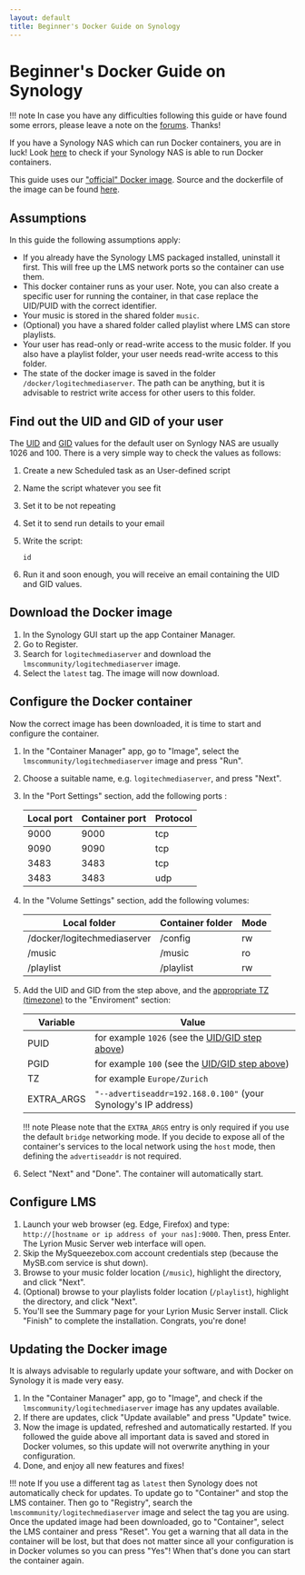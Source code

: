 ```yaml
---
layout: default
title: Beginner's Docker Guide on Synology
---
```


# Beginner's Docker Guide on Synology

!!! note
    In case you have any difficulties following this guide or have found some errors, please leave a note on the [forums](https://forums.slimdevices.com/forum/developer-forums/developers/1668265-documentation-update-call-for-volunteers). Thanks!

If you have a Synology NAS which can run Docker containers, you are in luck! Look [here](https://www.synology.com/en-global/dsm/packages/ContainerManager) to check if your Synology NAS is able to run Docker containers.

This guide uses our ["official" Docker image](https://hub.docker.com/r/lmscommunity/logitechmediaserver/). Source and the dockerfile of the image can be found [here](https://github.com/LMS-Community/slimserver-platforms/tree/HEAD/Docker).

## Assumptions

In this guide the following assumptions apply:

- If you already have the Synology LMS packaged installed, uninstall it first. This will free up the LMS network ports so the container can use them.
- This docker container runs as your user. Note, you can also create a specific user for running the container, in that case replace the UID/PUID with the correct identifier.
- Your music is stored in the shared folder `music`.
- (Optional) you have a shared folder called playlist where LMS can store playlists.
- Your user has read-only or read-write access to the music folder. If you also have a playlist folder, your user needs read-write access to this folder.
- The state of the docker image is saved in the folder `/docker/logitechmediaserver`. The path can be anything, but it is advisable to restrict write access for other users to this folder.

## Find out the UID and GID of your user

The [UID](https://en.wikipedia.org/wiki/User_identifier) and [GID](https://en.wikipedia.org/wiki/Group_identifier) values for the default user on Synlogy NAS are usually 1026 and 100. There is a very simple way to check the values as follows\:

1. Create a new Scheduled task as an User-defined script
2. Name the script whatever you see fit
3. Set it to be not repeating
4. Set it to send run details to your email
5. Write the script\:

    ```
    id
    ```

6. Run it and soon enough, you will receive an email containing the UID and GID values.

## Download the Docker image

1. In the Synology GUI start up the app Container Manager.
2. Go to Register.
3. Search for `logitechmediaserver` and download the `lmscommunity/logitechmediaserver` image.
4. Select the `latest` tag. The image will now download.

## Configure the Docker container

Now the correct image has been downloaded, it is time to start and configure the container.

1. In the "Container Manager" app, go to "Image", select the `lmscommunity/logitechmediaserver` image and press "Run".
2. Choose a suitable name, e.g. `logitechmediaserver`, and press "Next".
3. In the "Port Settings" section, add the following ports :

    | Local port | Container port | Protocol |
    | --- | --- | --- |
    | 9000 | 9000 | tcp |
    | 9090 | 9090 | tcp |
    | 3483 | 3483 | tcp |
    | 3483 | 3483 | udp |

4. In the "Volume Settings" section, add the following volumes:

    | Local folder | Container folder | Mode |
    | --- | --- | --- |
    | /docker/logitechmediaserver | /config | rw |
    | /music | /music | ro |
    | /playlist | /playlist | rw |

5. Add the UID and GID from the step above, and the [appropriate TZ (timezone)](https://en.wikipedia.org/wiki/List_of_tz_database_time_zones) to the "Enviroment" section:

    | Variable | Value |
    | --- | --- |
    | PUID | for example `1026` (see the [UID/GID step above](#find-out-the-uid-and-gid-of-your-user)) |
    | PGID | for example `100` (see the [UID/GID step above](#find-out-the-uid-and-gid-of-your-user)) |
    | TZ | for example `Europe/Zurich` |
    | EXTRA_ARGS | `"--advertiseaddr=192.168.0.100"` (your Synology's IP address) |

    !!! note
        Please note that the `EXTRA_ARGS` entry is only required if you use the default `bridge` networking mode. If you decide to expose all of the container's services to the local network using the `host` mode, then defining the `advertiseaddr` is not required.

6. Select "Next" and "Done". The container will automatically start.

## Configure LMS

1. Launch your web browser (eg. Edge, Firefox) and type: `http://[hostname or ip address of your nas]:9000`. Then, press Enter. The Lyrion Music Server web interface will open.
2. Skip the MySqueezebox.com account credentials step (because the MySB.com service is shut down).
3. Browse to your music folder location (`/music`), highlight the directory, and click "Next".
4. (Optional) browse to your playlists folder location (`/playlist`), highlight the directory, and click "Next".
5. You'll see the Summary page for your Lyrion Music Server install. Click "Finish" to complete the installation. Congrats, you're done!

## Updating the Docker image

It is always advisable to regularly update your software, and with Docker on Synology it is made very easy.

1. In the "Container Manager" app, go to "Image", and check if the `lmscommunity/logitechmediaserver` image has any updates available.
2. If there are updates, click "Update available" and press "Update" twice.
3. Now the image is updated, refreshed and automatically restarted. If you followed the guide above all important data is saved and stored in Docker volumes, so this update will not overwrite anything in your configuration.
4. Done, and enjoy all new features and fixes!

!!! note
    If you use a different tag as `latest` then Synology does not automatically check for updates. To update go to "Container" and stop the LMS container. Then go to "Registry", search the `lmscommunity/logitechmediaserver` image and select the tag you are using. Once the updated image had been downloaded, go to "Container", select the LMS container and press "Reset". You get a warning that all data in the container will be lost, but that does not matter since all your configuration is in Docker volumes so you can press "Yes"! When that's done you can start the container again.
